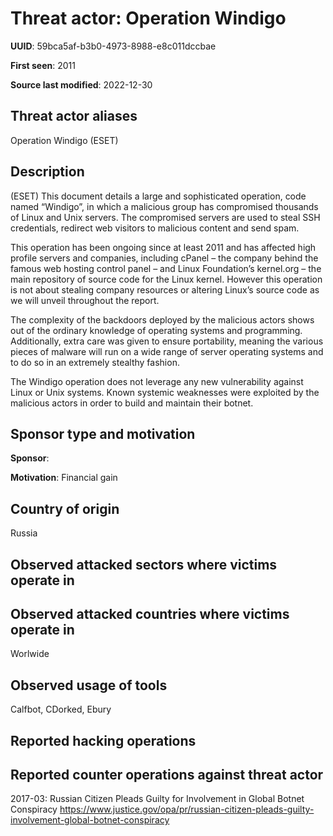 # Threat actor: Operation Windigo

**UUID**: 59bca5af-b3b0-4973-8988-e8c011dccbae

**First seen**: 2011

**Source last modified**: 2022-12-30

## Threat actor aliases

Operation Windigo (ESET)

## Description

(ESET) This document details a large and sophisticated operation, code named “Windigo”, in which a malicious group has compromised thousands of Linux and Unix servers. The compromised servers are used to steal SSH credentials, redirect web visitors to malicious content and send spam.

This operation has been ongoing since at least 2011 and has affected high profile servers and companies, including cPanel – the company behind the famous web hosting control panel – and Linux Foundation’s kernel.org – the main repository of source code for the Linux kernel. However this operation is not about stealing company resources or altering Linux’s source code as we will unveil throughout the report.

The complexity of the backdoors deployed by the malicious actors shows out of the ordinary knowledge of operating systems and programming. Additionally, extra care was given to ensure portability, meaning the various pieces of malware will run on a wide range of server operating systems and to do so in an extremely stealthy fashion.

The Windigo operation does not leverage any new vulnerability against Linux or Unix systems. Known systemic weaknesses were exploited by the malicious actors in order to build and maintain their botnet.

## Sponsor type and motivation

**Sponsor**: 

**Motivation**: Financial gain


## Country of origin

Russia

## Observed attacked sectors where victims operate in



## Observed attacked countries where victims operate in

Worlwide

## Observed usage of tools

Calfbot, CDorked, Ebury

## Reported hacking operations



## Reported counter operations against threat actor

2017-03: Russian Citizen Pleads Guilty for Involvement in Global Botnet Conspiracy
https://www.justice.gov/opa/pr/russian-citizen-pleads-guilty-involvement-global-botnet-conspiracy



